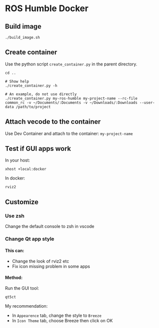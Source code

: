 # ROS Humble Docker

## Build image

```shell
./build_image.sh
```

## Create container
Use the python script `create_container.py` in the parent directory.

```shell
cd ..

# Show help
./create_container.py -h

# An example, do not use directly
./create_container.py my-ros-humble my-project-name --rc-file common_rc -v ~/Documents/:Documents -v ~/Downloads/:Downloads --user-data /path/to/project
```

## Attach vecode to the container

Use Dev Container and attach to the container: `my-project-name`

## Test if GUI apps work

In your host:

```shell
xhost +local:docker
```

In docker:

```shell
rviz2
```

## Customize

### Use zsh

Change the default console to zsh in vscode

### Change Qt app style

#### This can:

- Change the look of rviz2 etc  
- Fix icon missing problem in some apps

#### Method: 

Run the GUI tool:

```shell
qt5ct
```

My recommendation:  
- In `Appearence` tab, change the style to `Breeze`  
- In `Icon Theme` tab, choose Breeze then click on OK  

